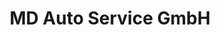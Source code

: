 ---
title: "MD Auto Service GmbH"
url: /sankt-augustin/md-auto-service-gmbh/
shop: Autowerkstatt
---